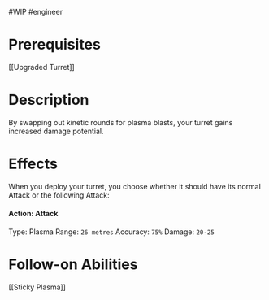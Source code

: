 #WIP #engineer 

# Prerequisites

[[Upgraded Turret]]

# Description

By swapping out kinetic rounds for plasma blasts, your turret gains increased damage potential.

# Effects

When you deploy your turret, you choose whether it should have its normal Attack or the following Attack:

#### Action: Attack

Type: Plasma
Range: `26 metres`
Accuracy: `75%`
Damage: `20-25`

# Follow-on Abilities

[[Sticky Plasma]]